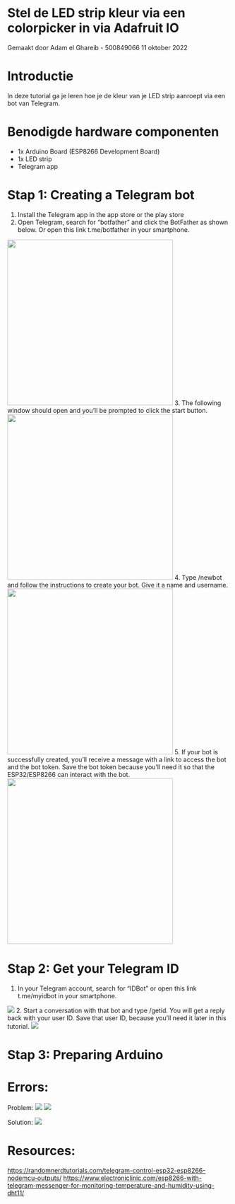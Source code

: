 # Stel de LED strip kleur via een colorpicker in via Adafruit IO

Gemaakt door Adam el Ghareib - 500849066
11 oktober 2022

# Introductie

In deze tutorial ga je leren hoe je de kleur van je LED strip aanroept via een bot van Telegram.

# Benodigde hardware componenten

- 1x Arduino Board (ESP8266 Development Board)
- 1x LED strip
- Telegram app

# Stap 1: Creating a Telegram bot

1. Install the Telegram app in the app store or the play store
2. Open Telegram, search for “botfather” and click the BotFather as shown below. Or open this link t.me/botfather in your smartphone.
<img src="/images/InstallLibrary.png" width="375px">
3. The following window should open and you’ll be prompted to click the start button.
<img src="/images/InstallLibrary.png" width="375px">
4. Type /newbot and follow the instructions to create your bot. Give it a name and username.
<img src="/images/InstallLibrary.png" width="375px">
5. If your bot is successfully created, you’ll receive a message with a link to access the bot and the bot token. Save the bot token because you’ll need it so that the ESP32/ESP8266 can interact with the bot.
<img src="/images/InstallLibrary.png" width="375px">

# Stap 2: Get your Telegram ID

1. In your Telegram account, search for “IDBot” or open this link t.me/myidbot in your smartphone. 
<img src="/images/ActivateKey.png"> 
2. Start a conversation with that bot and type /getid. You will get a reply back with your user ID. Save that user ID, because you’ll need it later in this tutorial.
<img src="/images/ActivateKey.png">

# Stap 3: Preparing Arduino

# Errors:

Problem:
<img src="/images/Error1.png">
<img src="/images/Error2.jpeg">

Solution:
<img src="/kjhuimages/Error3.png">

# Resources:

https://randomnerdtutorials.com/telegram-control-esp32-esp8266-nodemcu-outputs/
https://www.electroniclinic.com/esp8266-with-telegram-messenger-for-monitoring-temperature-and-humidity-using-dht11/
